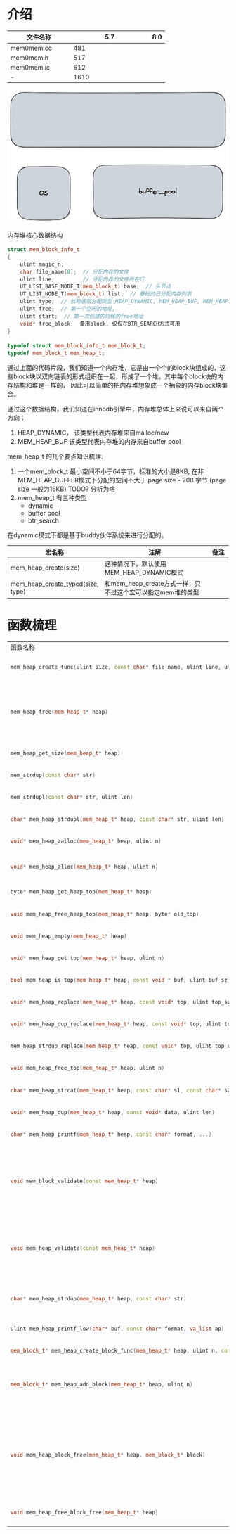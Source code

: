# 介绍

|文件名称|5.7|8.0|
|-|-|-|
|mem0mem.cc|481|
|mem0mem.h|517|
|mem0mem.ic|612|
|-|1610|

![内存堆数据结构](./mem_heap.excalidraw.png)

内存堆核心数据结构
```cpp
struct mem_block_info_t
{
    ulint magic_n;
    char file_name[8];  // 分配内存的文件
    ulint line;         // 分配内存的文件所在行
    UT_LIST_BASE_NODE_T(mem_block_t) base;  // 头节点
    UT_LIST_NODE_T(mem_block_t) list;  // 基础的已分配内存列表
    ulint type;  // 依赖底层分配类型 HEAP_DYNAMIC, MEM_HEAP_BUF, MEM_HEAP_BTR_SEARCH
    ulint free;  // 第一个空闲的地址, 
    ulint start;  // 第一次创建的时候的free地址
    void* free_block;  备用block, 仅仅在BTR_SEARCH方式可用
}

typedef struct mem_block_info_t mem_block_t;
typedef mem_block_t mem_heap_t;

```

通过上面的代码片段，我们知道一个内存堆，它是由一个个的block块组成的，这些block块以双向链表的形式组织在一起，形成了一个堆。其中每个block块的内存结构和堆是一样的，
因此可以简单的把内存堆想象成一个抽象的内存block块集合。

通过这个数据结构，我们知道在innodb引擎中，内存堆总体上来说可以来自两个方向：
1. HEAP_DYNAMIC， 该类型代表内存堆来自malloc/new
2. MEM_HEAP_BUF  该类型代表内存堆的内存来自buffer pool

mem_heap_t 的几个要点知识梳理:
1. 一个mem_block_t 最小空间不小于64字节，标准的大小是8KB, 在非MEM_HEAP_BUFFER模式下分配的空间不大于 page size - 200 字节 (page size 一般为16KB)  TODO? 分析为啥
2. mem_heap_t 有三种类型
   * dynamic
   * buffer pool
   * btr_search

在dynamic模式下都是基于buddy伙伴系统来进行分配的。


<style>
table th:first-of-type {
    width: 40%;
}
table th:nth-of-type(2) {
    width: 50%;
}
table th:nth-of-type(3) {
    width: 10%;
}
</style>
|宏名称|注解|备注|
|-|-|-|
|mem_heap_create(size)|这种情况下，默认使用MEM_HEAP_DYNAMIC模式||
|mem_heap_create_typed(size, type)|和mem_heap_create方式一样，只不过这个宏可以指定mem堆的类型||


# 函数梳理

<table>
<colgroup>
    <col style="width:30%">
    <col style="width:50%">
    <col style="width:20%">
</colgroup>
<tr>
<td> 函数名称 </td> <td> 注解 </td> <td> 备注 </td>
</tr>
<tr>
<td> 

```cpp
mem_heap_create_func(ulint size, const char* file_name, ulint line, ulint type) 
```
</td>
<td>
默认size如果为0,那么默认就取64字节，如果size < 64字节呢？这个写法不是很好，可以参考下8.0版本的代码实现, 然后就是根据大小和类型创建一个block块, 第一个block块不应该在buffer pool中，设置buf_block为空, 第一个块初始化base节点，并且把当前的block块添加到base链表中去
</td>
<td></td>
</tr>
<tr>
<td>

```cpp
mem_heap_free(mem_heap_t* heap)
```
</td>
<td>
首先是获取内存堆的base节点, 如果free_block不为空，那么要释放free_block; 

```cpp
while(block != NULL) {
  prev_block = UT_LIST_GET_PREV(list, block);  // 对于双向链表base节点的prev就是最后一个节点
  mem_heap_block_free(heap, block); // 释放heap中最后的一个block块，直到内存堆中所有的block块都free掉
  block = prev_block;
} 
```
</td>
<td>TODO: 研究free_block的作用</td>
</tr>
<tr>
<td>

```cpp
mem_heap_get_size(mem_heap_t* heap)
```
</td>
<td>返回heap占用的内存大小 total_size|如果是有free_block那么还需要添加一个页的大小16kb</td>
<td></td>
</tr>
<tr>
<td>

```cpp
mem_strdup(const char* str)
```
</td>
<td>ut_malloc_nokey分配一块内存容纳str,然后把str拷贝过去，返回新指针</td>
<td></td>
</tr>
<tr>
<td>

```cpp
mem_strdupl(const char* str, ulint len)
```
</td>
<td>功能和mem_strdup函数一样，只是这里用户可以控制长度len</td>
</tr>
<tr>
<td>

```cpp
char* mem_heap_strdupl(mem_heap_t* heap, const char* str, ulint len)
```
</td>
<td>
相比之前的strdup系列的函数，这个函数多了一个Heap形参，也就是说可以指定在具体的heap上来拷贝字符串
</td>
</tr>
<tr>
<td>

```cpp
void* mem_heap_zalloc(mem_heap_t* heap, ulint n)
```
</td>
<td>在指定的内存堆上分配内存，并且把前n个字节用0来填充</td>
</tr>
<tr>
<td>

```cpp
void* mem_heap_alloc(mem_heap_t* heap, ulint n)
```
</td>
<td>
1. 首先是验证heap, 取出链表的最后一个节点
2. 断言block的类型不是MEM_HEAP_BUFFER, 要分配的内存大小小于一个页-200字节
3. 判断一下是否有足够的空闲空间，如果没有足够的空闲空间，那么就创建一个新的block块，添加到heap堆中去
   注意分配的内存是按照8字节对齐的。
4. todo
</td>
</tr>
<tr>
<td>

```cpp
byte* mem_heap_get_heap_top(mem_heap_t* heap)
```
</td>
<td>todo</td>
</tr>
<tr>
<td>

```cpp
void mem_heap_free_heap_top(mem_heap_t* heap, byte* old_top)

```
</td>
<td>todo</td>
</tr>
<tr>
<td>

```cpp
void mem_heap_empty(mem_heap_t* heap)
```
</td>
<td></td>
</tr>
<tr>
<td>

```cpp
void* mem_heap_get_top(mem_heap_t* heap, ulint n)
```
</td>
<td></td>
</tr>
<tr>
<td>

```cpp
bool mem_heap_is_top(mem_heap_t* heap, const void * buf, ulint buf_sz)
```
</td>
<td></td>
</tr>
<tr>
<td>

```cpp
void* mem_heap_replace(mem_heap_t* heap, const void* top, ulint top_sz, ulint new_sz)

```
</td>
<td></td>
</tr>
<tr>
<td>

```cpp
void* mem_heap_dup_replace(mem_heap_t* heap, const void* top, ulint top_sz, const void* data, ulint data_sz)
```
</td>
<td></td>
</tr>
<tr>
<td>

```cpp
mem_heap_strdup_replace(mem_heap_t* heap, const void* top, ulint top_sz, const char* str)
```
</td>
<td></td>
</tr>
<tr>
<td>

```cpp
void mem_heap_free_top(mem_heap_t* heap, ulint n)
```
</td>
<td></td>
</tr>
<tr>
<td>

```cpp
char* mem_heap_strcat(mem_heap_t* heap, const char* s1, const char* s2)
```
</td>
<td>在内存堆heap上，分配内存，然后把s1和s2连接起来返回新的指针</td>
</tr>
<tr>
<td>

```cpp
void* mem_heap_dup(mem_heap_t* heap, const void* data, ulint len)
```
</td>
<td>分配len长度的内存，然后把data拷贝到新的内存返回</td>
<td>依赖函数mem_heap_alloc</td>
</tr>
<tr>
<td>

```cpp
char* mem_heap_printf(mem_heap_t* heap, const char* format, ...)
```
</td>
<td>根据指定的格式来打印， 比如说, s, u, l等类型</td>
<td>这个函数底层依赖其他的函数，todo</td>
</tr>
<tr>
<td>

```cpp
void mem_block_validate(const mem_heap_t* heap)
```
</td>
<td>验证heap的有效性</td>
<td>主要是验证block块上的magic_n魔数，是否为MEM_BLOCK_MAGIC_N,
注意：这里的形参是mem_heap_t*， 而在定义的时候是mem_block_t*， 这个写的不严谨
</td>
</tr>
<tr>
<td>

```cpp
void mem_heap_validate(const mem_heap_t* heap)
```
</td>
<td>对于内存堆的检查是，从头开始遍历mem_block内存块，检查其magic_n是否正确，对于不同的block类型，
比如说：MEM_HEAP_DYNAMIC类型，在检查的时候会直接退出。而只有MEM_HEAP_BUFFER和MEM_HEAP_BTR_SEARCH类型，在检查的时候会去判断block的大小要小于一个内存页.

```cpp
ut_add(block->len <= UNIV_PAGE_SIZE);
```

除此之外，就是检查heap的大小应为所有block的大小之和。
</td>
<td>显然只有在heap的第一个block才会设置total_size</td>
</tr>
<tr>
<td>

```cpp
char* mem_heap_strdup(mem_heap_t* heap, const char* str)
```
</td>
<td>在内存堆上分配内存，拷贝字符串，然后返回内存指针</td>
<td>类比mem_heap_dup, 只不过这个函数只操作字符串, 底层是先依赖mem_heap_dup函数</td>
</tr>
<tr>
<td>

```cpp
ulint mem_heap_printf_low(char* buf, const char* format, va_list ap)
```
</td>
<td>todo</td>
<td></td>
</tr>
<tr>
<td>

```cpp
mem_block_t* mem_heap_create_block_func(mem_heap_t* heap, ulint n, const char* file_name, ulint line, ulint type)
```
</td>
<td>todo</td>
</tr>
<tr>
<td>

```cpp
mem_block_t* mem_heap_add_block(mem_heap_t* heap, ulint n)
```
</td>
<td>
1. 验证heap, 取出队列的尾结点block, 也就是说每次分配内存的时候都是从尾部节点分配的
2. 获取获取老的block大小，然后扩大2倍
3. 如果heap的类型不是dynamic的话，也就是从buffer pool中取， 那么要保证分配的内存最大为  (页大小-200字节)
   同时，每次扩大2倍的上限就是MEM_MAX_ALLOC_IN_BUF
   但是如果页的大小，大于16kb, 那么我们就取8000, 不然还是取MEM_MAX_ALLOC_IN_BUF
4. 根据新的大小，类型创建一个新的bloc块, 显然新的block块的大小是之前链表末尾大小的2倍
5. 把新的block块，添加在链表的尾部
</td>
</tr>
<tr>
<td>

```cpp
void mem_heap_block_free(mem_heap_t* heap, mem_block_t* block)
```
</td>
<td>

1. 先把buf_block 转换为 buf_block_t* 
2. 验证mem block
3. 把当前block从堆的链表中移除
4. 修改堆的内存大小
5. 获取block块的大小和堆的类型
6. 修改block块的magic_n，把其状态设置为freed (MEM_FREED_BLOCK_MAGIC_N)
7. 如果类型是dynamic 或者block块的大小小于8kb, 那么久直接调用free把内存释放掉,
    如果不是dynamic并且内存的大小大于等于8kb那么就调用buf_block_free(buf_block), todo放回free list？这块要看下buf pool的管理
</td>
<td>了解下buf_block_free函数, 也就是说如果这个页是来自buf pool 的话，就会设置block的buf_block字段</td>
</tr>
<tr>
<td>

```cpp
void mem_heap_free_block_free(mem_heap_t* heap)
```
</td>
<td>如果heap的free_block不为空，那么就把heap的free_block, 调用buf pool 的管理函数buf_block_free 释放掉</td>
</tr>
<tr>
<td>
</table>




